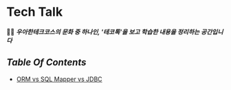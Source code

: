 # Tech Talk

🧑🏻‍ ***우아한테크코스의 문화 중 하나인, '테코톡'을 보고 학습한 내용을 정리하는 공간입니다***

## ***Table Of Contents***

- [ORM vs SQL Mapper vs JDBC](https://github.com/Jinuk93/tech-talk/blob/main/docs/ORM%20vs%20SQL%20Mapper%20vs%20JDBC.md)
